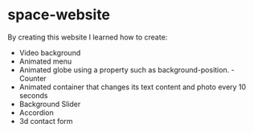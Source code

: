 # space-website

By creating this website I learned how to create:

- Video background
- Animated menu
- Animated globe using a property such as background-position.
-Counter
- Animated container that changes its text content and photo every 10 seconds
- Background Slider
- Accordion
- 3d contact form
